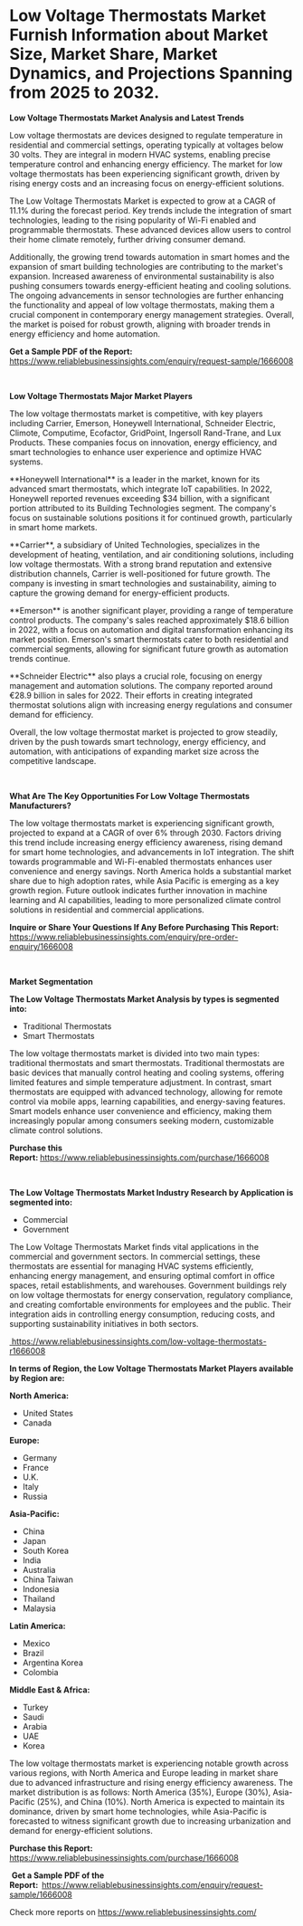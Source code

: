 <p><h1>Low Voltage Thermostats Market Furnish Information about Market Size, Market Share, Market Dynamics, and Projections Spanning from 2025 to 2032.</h1></p><p><strong>Low Voltage Thermostats Market Analysis and Latest Trends</strong></p>
<p><p>Low voltage thermostats are devices designed to regulate temperature in residential and commercial settings, operating typically at voltages below 30 volts. They are integral in modern HVAC systems, enabling precise temperature control and enhancing energy efficiency. The market for low voltage thermostats has been experiencing significant growth, driven by rising energy costs and an increasing focus on energy-efficient solutions.</p><p>The Low Voltage Thermostats Market is expected to grow at a CAGR of 11.1% during the forecast period. Key trends include the integration of smart technologies, leading to the rising popularity of Wi-Fi enabled and programmable thermostats. These advanced devices allow users to control their home climate remotely, further driving consumer demand.</p><p>Additionally, the growing trend towards automation in smart homes and the expansion of smart building technologies are contributing to the market's expansion. Increased awareness of environmental sustainability is also pushing consumers towards energy-efficient heating and cooling solutions. The ongoing advancements in sensor technologies are further enhancing the functionality and appeal of low voltage thermostats, making them a crucial component in contemporary energy management strategies. Overall, the market is poised for robust growth, aligning with broader trends in energy efficiency and home automation.</p></p>
<p><strong>Get a Sample PDF of the Report:&nbsp;</strong> <a href="https://www.reliablebusinessinsights.com/enquiry/request-sample/1666008?utm_campaign=2295&utm_medium=2&utm_source=Github&utm_content=ia&utm_term=08042025&utm_id=low-voltage-thermostats">https://www.reliablebusinessinsights.com/enquiry/request-sample/1666008</a></p>
<p>&nbsp;</p>
<p><strong>Low Voltage Thermostats Major Market Players</strong></p>
<p><p>The low voltage thermostats market is competitive, with key players including Carrier, Emerson, Honeywell International, Schneider Electric, Climote, Computime, Ecofactor, GridPoint, Ingersoll Rand-Trane, and Lux Products. These companies focus on innovation, energy efficiency, and smart technologies to enhance user experience and optimize HVAC systems.</p><p>**Honeywell International** is a leader in the market, known for its advanced smart thermostats, which integrate IoT capabilities. In 2022, Honeywell reported revenues exceeding $34 billion, with a significant portion attributed to its Building Technologies segment. The company's focus on sustainable solutions positions it for continued growth, particularly in smart home markets.</p><p>**Carrier**, a subsidiary of United Technologies, specializes in the development of heating, ventilation, and air conditioning solutions, including low voltage thermostats. With a strong brand reputation and extensive distribution channels, Carrier is well-positioned for future growth. The company is investing in smart technologies and sustainability, aiming to capture the growing demand for energy-efficient products.</p><p>**Emerson** is another significant player, providing a range of temperature control products. The company's sales reached approximately $18.6 billion in 2022, with a focus on automation and digital transformation enhancing its market position. Emerson's smart thermostats cater to both residential and commercial segments, allowing for significant future growth as automation trends continue.</p><p>**Schneider Electric** also plays a crucial role, focusing on energy management and automation solutions. The company reported around €28.9 billion in sales for 2022. Their efforts in creating integrated thermostat solutions align with increasing energy regulations and consumer demand for efficiency.</p><p>Overall, the low voltage thermostat market is projected to grow steadily, driven by the push towards smart technology, energy efficiency, and automation, with anticipations of expanding market size across the competitive landscape.</p></p>
<p>&nbsp;</p>
<p><strong>What Are The Key Opportunities For Low Voltage Thermostats Manufacturers?</strong></p>
<p><p>The low voltage thermostats market is experiencing significant growth, projected to expand at a CAGR of over 6% through 2030. Factors driving this trend include increasing energy efficiency awareness, rising demand for smart home technologies, and advancements in IoT integration. The shift towards programmable and Wi-Fi-enabled thermostats enhances user convenience and energy savings. North America holds a substantial market share due to high adoption rates, while Asia Pacific is emerging as a key growth region. Future outlook indicates further innovation in machine learning and AI capabilities, leading to more personalized climate control solutions in residential and commercial applications.</p></p>
<p><strong>Inquire or Share Your Questions If Any Before Purchasing This Report:</strong> <a href="https://www.reliablebusinessinsights.com/enquiry/pre-order-enquiry/1666008?utm_campaign=2295&utm_medium=2&utm_source=Github&utm_content=ia&utm_term=08042025&utm_id=low-voltage-thermostats">https://www.reliablebusinessinsights.com/enquiry/pre-order-enquiry/1666008</a></p>
<p>&nbsp;</p>
<p><strong>Market Segmentation</strong></p>
<p><strong>The Low Voltage Thermostats Market Analysis by types is segmented into:</strong></p>
<p><ul><li>Traditional Thermostats</li><li>Smart Thermostats</li></ul></p>
<p><p>The low voltage thermostats market is divided into two main types: traditional thermostats and smart thermostats. Traditional thermostats are basic devices that manually control heating and cooling systems, offering limited features and simple temperature adjustment. In contrast, smart thermostats are equipped with advanced technology, allowing for remote control via mobile apps, learning capabilities, and energy-saving features. Smart models enhance user convenience and efficiency, making them increasingly popular among consumers seeking modern, customizable climate control solutions.</p></p>
<p><strong>Purchase this Report:&nbsp;</strong><a href="https://www.reliablebusinessinsights.com/purchase/1666008?utm_campaign=2295&utm_medium=2&utm_source=Github&utm_content=ia&utm_term=08042025&utm_id=low-voltage-thermostats">https://www.reliablebusinessinsights.com/purchase/1666008</a></p>
<p>&nbsp;</p>
<p><strong>The Low Voltage Thermostats Market Industry Research by Application is segmented into:</strong></p>
<p><ul><li>Commercial</li><li>Government</li></ul></p>
<p><p>The Low Voltage Thermostats Market finds vital applications in the commercial and government sectors. In commercial settings, these thermostats are essential for managing HVAC systems efficiently, enhancing energy management, and ensuring optimal comfort in office spaces, retail establishments, and warehouses. Government buildings rely on low voltage thermostats for energy conservation, regulatory compliance, and creating comfortable environments for employees and the public. Their integration aids in controlling energy consumption, reducing costs, and supporting sustainability initiatives in both sectors.</p></p>
<p><a href="https://www.reliablebusinessinsights.com/low-voltage-thermostats-r1666008?utm_campaign=2295&utm_medium=2&utm_source=Github&utm_content=ia&utm_term=08042025&utm_id=low-voltage-thermostats">&nbsp;https://www.reliablebusinessinsights.com/low-voltage-thermostats-r1666008</a></p>
<p><strong>In terms of Region, the Low Voltage Thermostats Market Players available by Region are:</strong></p>
<p>
    <p> <strong> North America: </strong>
        <ul>
            <li>United States</li>
            <li>Canada</li>
        </ul>
        </p> 
    <p> <strong> Europe: </strong>
        <ul>
            <li>Germany</li>
            <li>France</li>
            <li>U.K.</li>
            <li>Italy</li>
            <li>Russia</li>
        </ul>
        </p> 
    <p> <strong> Asia-Pacific: </strong>
        <ul>
            <li>China</li>
            <li>Japan</li>
            <li>South Korea</li>
            <li>India</li>
            <li>Australia</li>
            <li>China Taiwan</li>
            <li>Indonesia</li>
            <li>Thailand</li>
            <li>Malaysia</li>
        </ul>
        </p> 
    <p> <strong> Latin America: </strong>
        <ul>
            <li>Mexico</li>
            <li>Brazil</li>
            <li>Argentina Korea</li>
            <li>Colombia</li>
        </ul>
        </p> 
    <p> <strong> Middle East & Africa: </strong>
        <ul>
            <li>Turkey</li>
            <li>Saudi</li>
            <li>Arabia</li>
            <li>UAE</li>
            <li>Korea</li>
        </ul>
    </p>
    </p>
<p><p>The low voltage thermostats market is experiencing notable growth across various regions, with North America and Europe leading in market share due to advanced infrastructure and rising energy efficiency awareness. The market distribution is as follows: North America (35%), Europe (30%), Asia-Pacific (25%), and China (10%). North America is expected to maintain its dominance, driven by smart home technologies, while Asia-Pacific is forecasted to witness significant growth due to increasing urbanization and demand for energy-efficient solutions.</p></p>
<p><strong>Purchase this Report: </strong><a href="https://www.reliablebusinessinsights.com/purchase/1666008?utm_campaign=2295&utm_medium=2&utm_source=Github&utm_content=ia&utm_term=08042025&utm_id=low-voltage-thermostats">https://www.reliablebusinessinsights.com/purchase/1666008</a></p>
<p>&nbsp;<strong>Get a Sample PDF of the Report:&nbsp;&nbsp;</strong><a href="https://www.reliablebusinessinsights.com/enquiry/request-sample/1666008?utm_campaign=2295&utm_medium=2&utm_source=Github&utm_content=ia&utm_term=08042025&utm_id=low-voltage-thermostats">https://www.reliablebusinessinsights.com/enquiry/request-sample/1666008</a></p>
<p><strong></strong></p>
<p>Check more reports on <a href="https://www.reliablebusinessinsights.com/?utm_campaign=2295&utm_medium=2&utm_source=Github&utm_content=ia&utm_term=08042025&utm_id=low-voltage-thermostats">https://www.reliablebusinessinsights.com/</a></p>